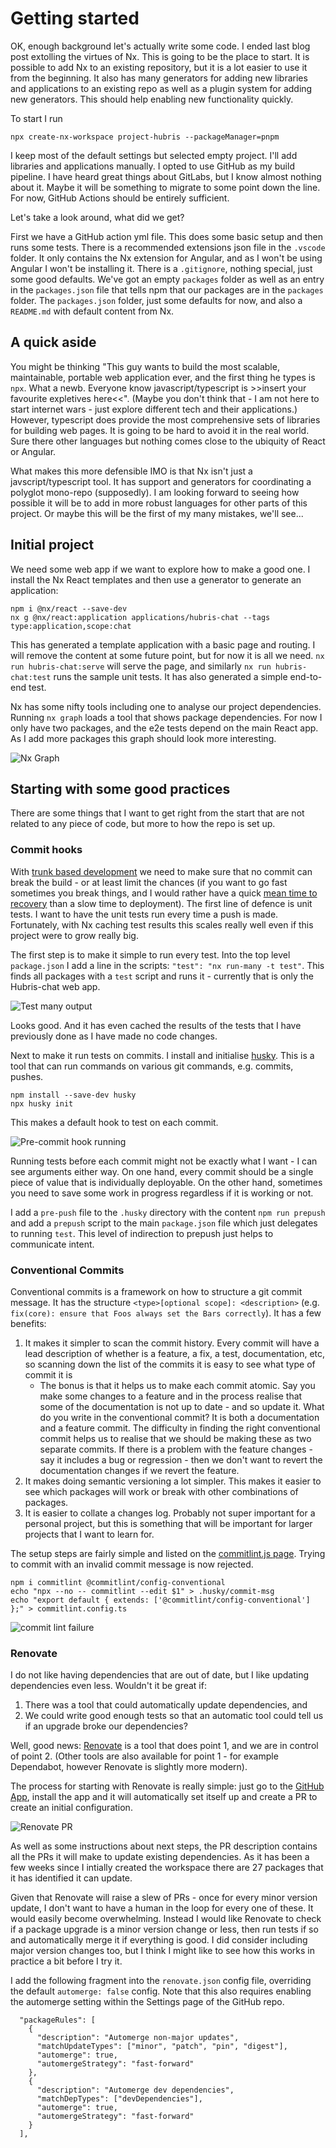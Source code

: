 # Getting started

OK, enough background let's actually write some code. I ended last blog post extolling the virtues of Nx. This is going to be the place to start. It is possible to add Nx to an existing repository, but it is a lot easier to use it from the beginning. It also has many generators for adding new libraries and applications to an existing repo as well as a plugin system for adding new generators. This should help enabling new functionality quickly.

To start I run

```
npx create-nx-workspace project-hubris --packageManager=pnpm
```

I keep most of the default settings but selected empty project. I'll add libraries and applications manually. I opted to use GitHub as my build pipeline. I have heard great things about GitLabs, but I know almost nothing about it. Maybe it will be something to migrate to some point down the line. For now, GitHub Actions should be entirely sufficient.

Let's take a look around, what did we get?

First we have a GitHub action yml file. This does some basic setup and then runs some tests. There is a recommended extensions json file in the `.vscode` folder. It only contains the Nx extension for Angular, and as I won't be using Angular I won't be installing it. There is a `.gitignore`, nothing special, just some good defaults. We've got an empty `packages` folder as well as an entry in the `packages.json` file that tells npm that our packages are in the `packages` folder. The `packages.json` folder, just some defaults for now, and also a `README.md` with default content from Nx.

## A quick aside

You might be thinking "This guy wants to build the most scalable, maintainable, portable web application ever, and the first thing he types is `npx`. What a newb. Everyone know javascript/typescript is >>insert your favourite expletives here<<". (Maybe you don't think that - I am not here to start internet wars - just explore different tech and their applications.) However, typescript does provide the most comprehensive sets of libraries for building web pages. It is going to be hard to avoid it in the real world. Sure there other languages but nothing comes close to the ubiquity of React or Angular.

What makes this more defensible IMO is that Nx isn't just a javscript/typescript tool. It has support and generators for coordinating a polyglot mono-repo (supposedly). I am looking forward to seeing how possible it will be to add in more robust languages for other parts of this project. Or maybe this will be the first of my many mistakes, we'll see...

## Initial project

We need some web app if we want to explore how to make a good one. I install the Nx React templates and then use a generator to generate an application:

```
npm i @nx/react --save-dev
nx g @nx/react:application applications/hubris-chat --tags type:application,scope:chat
```

This has generated a template application with a basic page and routing. I will remove the content at some future point, but for now it is all we need. `nx run hubris-chat:serve` will serve the page, and similarly `nx run hubris-chat:test` runs the sample unit tests. It has also generated a simple end-to-end test.

Nx has some nifty tools including one to analyse our project dependencies. Running `nx graph` loads a tool that shows package dependencies. For now I only have two packages, and the e2e tests depend on the main React app. As I add more packages this graph should look more interesting.

![Nx Graph](./images/02-nxGraph.png)

## Starting with some good practices

There are some things that I want to get right from the start that are not related to any piece of code, but more to how the repo is set up.

### Commit hooks

With [trunk based development](./00-assumptions.md#trunk-based-development) we need to make sure that no commit can break the build - or at least limit the chances (if you want to go fast sometimes you break things, and I would rather have a quick [mean time to recovery](https://betterstack.com/community/guides/incident-management/mttr-and-other-incident-metrics/) than a slow time to deployment). The first line of defence is unit tests. I want to have the unit tests run every time a push is made. Fortunately, with Nx caching test results this scales really well even if this project were to grow really big.

The first step is to make it simple to run every test. Into the top level `package.json` I add a line in the scripts: `"test": "nx run-many -t test"`. This finds all packages with a `test` script and runs it - currently that is only the Hubris-chat web app.

![Test many output](./images/02-testMany.png)

Looks good. And it has even cached the results of the tests that I have previously done as I have made no code changes.

Next to make it run tests on commits. I install and initialise [husky](https://typicode.github.io/husky/). This is a tool that can run commands on various git commands, e.g. commits, pushes.

```
npm install --save-dev husky
npx husky init
```

This makes a default hook to test on each commit.

![Pre-commit hook running](./images/02-preCommitHook.png)

Running tests before each commit might not be exactly what I want - I can see arguments either way. On one hand, every commit should be a single piece of value that is individually deployable. On the other hand, sometimes you need to save some work in progress regardless if it is working or not.

I add a `pre-push` file to the `.husky` directory with the content `npm run prepush` and add a `prepush` script to the main `package.json` file which just delegates to running `test`. This level of indirection to prepush just helps to communicate intent.

### Conventional Commits

Conventional commits is a framework on how to structure a git commit message. It has the structure `<type>[optional scope]: <description>` (e.g. `fix(core): ensure that Foos always set the Bars correctly`). It has a few benefits:

1. It makes it simpler to scan the commit history. Every commit will have a lead description of whether is a feature, a fix, a test, documentation, etc, so scanning down the list of the commits it is easy to see what type of commit it is
   - The bonus is that it helps us to make each commit atomic. Say you make some changes to a feature and in the process realise that some of the documentation is not up to date - and so update it. What do you write in the conventional commit? It is both a documentation and a feature commit. The difficulty in finding the right conventional commit helps us to realise that we should be making these as two separate commits. If there is a problem with the feature changes - say it includes a bug or regression - then we don't want to revert the documentation changes if we revert the feature.
2. It makes doing semantic versioning a lot simpler. This makes it easier to see which packages will work or break with other combinations of packages.
3. It is easier to collate a changes log. Probably not super important for a personal project, but this is something that will be important for larger projects that I want to learn for.

The setup steps are fairly simple and listed on the [commitlint.js page](https://commitlint.js.org/guides/local-setup). Trying to commit with an invalid commit message is now rejected.

```
npm i commitlint @commitlint/config-conventional
echo "npx --no -- commitlint --edit $1" > .husky/commit-msg
echo "export default { extends: ['@commitlint/config-conventional'] };" > commitlint.config.ts
```

![commit lint failure](./images/02-commitLintFailure.png)

### Renovate

I do not like having dependencies that are out of date, but I like updating dependencies even less. Wouldn't it be great if:

1. There was a tool that could automatically update dependencies, and
2. We could write good enough tests so that an automatic tool could tell us if an upgrade broke our dependencies?

Well, good news: [Renovate](https://www.mend.io/renovate/) is a tool that does point 1, and we are in control of point 2. (Other tools are also available for point 1 - for example Dependabot, however Renovate is slightly more modern).

The process for starting with Renovate is really simple: just go to the [GitHub App](https://github.com/apps/renovate), install the app and it will automatically set itself up and create a PR to create an initial configuration.

![Renovate PR](./images/02-renovatePR.png)

As well as some instructions about next steps, the PR description contains all the PRs it will make to update existing dependencies. As it has been a few weeks since I intially created the workspace there are 27 packages that it has identified it can update.

Given that Renovate will raise a slew of PRs - once for every minor version update, I don't want to have a human in the loop for every one of these. It would easily become overwhelming. Instead I would like Renovate to check if a package upgrade is a minor version change or less, then run tests if so and automatically merge it if everything is good. I did consider including major version changes too, but I think I might like to see how this works in practice a bit before I try it.

I add the following fragment into the `renovate.json` config file, overriding the default `automerge: false` config. Note that this also requires enabling the automerge setting within the Settings page of the GitHub repo.

```
  "packageRules": [
    {
      "description": "Automerge non-major updates",
      "matchUpdateTypes": ["minor", "patch", "pin", "digest"],
      "automerge": true,
      "automergeStrategy": "fast-forward"
    },
    {
      "description": "Automerge dev dependencies",
      "matchDepTypes": ["devDependencies"],
      "automerge": true,
      "automergeStrategy": "fast-forward"
    }
  ],
```
